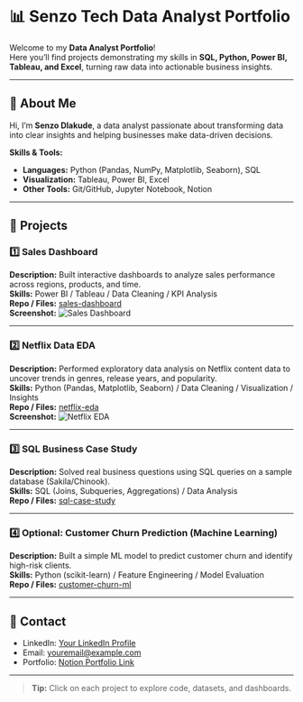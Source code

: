 # 📊 Senzo Tech Data Analyst Portfolio

Welcome to my **Data Analyst Portfolio**!  
Here you’ll find projects demonstrating my skills in **SQL, Python, Power BI, Tableau, and Excel**, turning raw data into actionable business insights.

---

## 🔹 About Me
Hi, I’m **Senzo Dlakude**, a data analyst passionate about transforming data into clear insights and helping businesses make data-driven decisions.  

**Skills & Tools:**  
- **Languages:** Python (Pandas, NumPy, Matplotlib, Seaborn), SQL  
- **Visualization:** Tableau, Power BI, Excel  
- **Other Tools:** Git/GitHub, Jupyter Notebook, Notion  

---

## 🔹 Projects

### 1️⃣ Sales Dashboard
**Description:** Built interactive dashboards to analyze sales performance across regions, products, and time.  
**Skills:** Power BI / Tableau / Data Cleaning / KPI Analysis  
**Repo / Files:** [sales-dashboard](../sales-dashboard)  
**Screenshot:**
![Sales Dashboard](sales-dashboard/dashboard.png)

---

### 2️⃣ Netflix Data EDA
**Description:** Performed exploratory data analysis on Netflix content data to uncover trends in genres, release years, and popularity.  
**Skills:** Python (Pandas, Matplotlib, Seaborn) / Data Cleaning / Visualization / Insights  
**Repo / Files:** [netflix-eda](../netflix-eda)  
**Screenshot:**
![Netflix EDA](netflix-eda/eda-screenshot.png)

---

### 3️⃣ SQL Business Case Study
**Description:** Solved real business questions using SQL queries on a sample database (Sakila/Chinook).  
**Skills:** SQL (Joins, Subqueries, Aggregations) / Data Analysis  
**Repo / Files:** [sql-case-study](../sql-case-study)  

---

### 4️⃣ Optional: Customer Churn Prediction (Machine Learning)
**Description:** Built a simple ML model to predict customer churn and identify high-risk clients.  
**Skills:** Python (scikit-learn) / Feature Engineering / Model Evaluation  
**Repo / Files:** [customer-churn-ml](../customer-churn-ml)  

---

## 🔹 Contact
- LinkedIn: [Your LinkedIn Profile](https://www.linkedin.com/in/yourprofile)  
- Email: youremail@example.com  
- Portfolio: [Notion Portfolio Link](https://www.notion.so/your-portfolio-link)  

---

> **Tip:** Click on each project to explore code, datasets, and dashboards.

